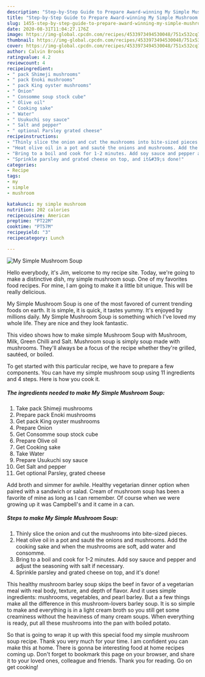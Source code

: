 ```yaml
---
description: "Step-by-Step Guide to Prepare Award-winning My Simple Mushroom Soup"
title: "Step-by-Step Guide to Prepare Award-winning My Simple Mushroom Soup"
slug: 1455-step-by-step-guide-to-prepare-award-winning-my-simple-mushroom-soup
date: 2020-08-31T11:04:27.176Z
image: https://img-global.cpcdn.com/recipes/4533973494530048/751x532cq70/my-simple-mushroom-soup-recipe-main-photo.jpg
thumbnail: https://img-global.cpcdn.com/recipes/4533973494530048/751x532cq70/my-simple-mushroom-soup-recipe-main-photo.jpg
cover: https://img-global.cpcdn.com/recipes/4533973494530048/751x532cq70/my-simple-mushroom-soup-recipe-main-photo.jpg
author: Calvin Brooks
ratingvalue: 4.2
reviewcount: 4
recipeingredient:
- " pack Shimeji mushrooms"
- " pack Enoki mushrooms"
- " pack King oyster mushrooms"
- " Onion"
- " Consomme soup stock cube"
- " Olive oil"
- " Cooking sake"
- " Water"
- " Usukuchi soy sauce"
- " Salt and pepper"
- " optional Parsley grated cheese"
recipeinstructions:
- "Thinly slice the onion and cut the mushrooms into bite-sized pieces."
- "Heat olive oil in a pot and sauté the onions and mushrooms. Add the cooking sake and when the mushrooms are soft, add water and consomme."
- "Bring to a boil and cook for 1-2 minutes. Add soy sauce and pepper and adjust the seasoning with salt if necessary."
- "Sprinkle parsley and grated cheese on top, and it&#39;s done!"
categories:
- Recipe
tags:
- my
- simple
- mushroom

katakunci: my simple mushroom 
nutrition: 202 calories
recipecuisine: American
preptime: "PT22M"
cooktime: "PT57M"
recipeyield: "3"
recipecategory: Lunch

---
```



![My Simple Mushroom Soup](https://img-global.cpcdn.com/recipes/4533973494530048/751x532cq70/my-simple-mushroom-soup-recipe-main-photo.jpg)

Hello everybody, it's Jim, welcome to my recipe site. Today, we're going to make a distinctive dish, my simple mushroom soup. One of my favorites food recipes. For mine, I am going to make it a little bit unique. This will be really delicious.

My Simple Mushroom Soup is one of the most favored of current trending foods on earth. It is simple, it is quick, it tastes yummy. It's enjoyed by millions daily. My Simple Mushroom Soup is something which I've loved my whole life. They are nice and they look fantastic.

This video shows how to make simple Mushroom Soup with Mushroom, Milk, Green Chilli and Salt. Mushroom soup is simply soup made with mushrooms. They&#39;ll always be a focus of the recipe whether they&#39;re grilled, sautéed, or boiled.


To get started with this particular recipe, we have to prepare a few components. You can have my simple mushroom soup using 11 ingredients and 4 steps. Here is how you cook it.

<!--inarticleads1-->

##### The ingredients needed to make My Simple Mushroom Soup:

1. Take  pack Shimeji mushrooms
1. Prepare  pack Enoki mushrooms
1. Get  pack King oyster mushrooms
1. Prepare  Onion
1. Get  Consomme soup stock cube
1. Prepare  Olive oil
1. Get  Cooking sake
1. Take  Water
1. Prepare  Usukuchi soy sauce
1. Get  Salt and pepper
1. Get  optional Parsley, grated cheese


Add broth and simmer for awhile. Healthy vegetarian dinner option when paired with a sandwich or salad. Cream of mushroom soup has been a favorite of mine as long as I can remember. Of course when we were growing up it was Campbell&#39;s and it came in a can. 

<!--inarticleads2-->

##### Steps to make My Simple Mushroom Soup:

1. Thinly slice the onion and cut the mushrooms into bite-sized pieces.
1. Heat olive oil in a pot and sauté the onions and mushrooms. Add the cooking sake and when the mushrooms are soft, add water and consomme.
1. Bring to a boil and cook for 1-2 minutes. Add soy sauce and pepper and adjust the seasoning with salt if necessary.
1. Sprinkle parsley and grated cheese on top, and it&#39;s done!


This healthy mushroom barley soup skips the beef in favor of a vegetarian meal with real body, texture, and depth of flavor. And it uses simple ingredients: mushrooms, vegetables, and pearl barley. But a a few things make all the difference in this mushroom-lovers barley soup. It is so simple to make and everything is in a light cream broth so you still get some creaminess without the heaviness of many cream soups. When everything is ready, put all these mushrooms into the pan with boiled potato. 

So that is going to wrap it up with this special food my simple mushroom soup recipe. Thank you very much for your time. I am confident you can make this at home. There is gonna be interesting food at home recipes coming up. Don't forget to bookmark this page on your browser, and share it to your loved ones, colleague and friends. Thank you for reading. Go on get cooking!
